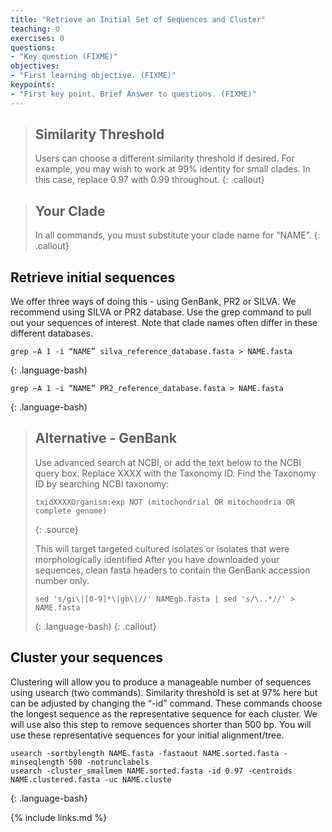 ```yaml
---
title: "Retrieve an Initial Set of Sequences and Cluster"
teaching: 0
exercises: 0
questions:
- "Key question (FIXME)"
objectives:
- "First learning objective. (FIXME)"
keypoints:
- "First key point. Brief Answer to questions. (FIXME)"
---
```


> ## Similarity Threshold
> Users can choose a different similarity threshold if desired. For example, you may wish to work at 99% identity for small clades. In this case, 
> replace 0.97 with 0.99 throughout.
{: .callout}

> ## Your Clade
> In all commands, you must substitute your clade name for “NAME”.
{: .callout}

## Retrieve initial sequences

We offer three ways of doing this - using GenBank, PR2 or SILVA. We recommend using SILVA or PR2 database. Use the grep command to pull out your 
sequences of interest. Note that clade names often differ in these different databases.

~~~
grep –A 1 -i “NAME” silva_reference_database.fasta > NAME.fasta
~~~
{: .language-bash)

~~~
grep –A 1 -i “NAME” PR2_reference_database.fasta > NAME.fasta
~~~
{: .language-bash)

> ## Alternative - GenBank
> Use advanced search at NCBI, or add the text below to the NCBI query box. Replace XXXX with the Taxonomy ID. Find the Taxonomy ID by searching NCBI 
> taxonomy:
> 
> ~~~
> txidXXXXOrganism:exp NOT (mitochondrial OR mitochondria OR complete genome)
> ~~~
> {: .source}
> 
> This will target targeted cultured isolates or isolates that were morphologically identified
> After you have downloaded your sequences, clean fasta headers to contain the GenBank accession number only.
> 
> ~~~
> sed 's/gi\|[0-9]*\|gb\|//' NAMEgb.fasta | sed 's/\..*//' > NAME.fasta
> ~~~
> (: .language-bash)
{: .callout}

## Cluster your sequences
Clustering will allow you to produce a manageable number of sequences using usearch (two commands). Similarity threshold is set at 97% here but can be 
adjusted by changing the “-id” command.  These commands choose the longest sequence as the representative sequence for each cluster. We will use also 
this step to remove sequences shorter than 500 bp. You will use these representative sequences for your initial alignment/tree.

~~~
usearch -sortbylength NAME.fasta -fastaout NAME.sorted.fasta -minseqlength 500 -notrunclabels
usearch -cluster_smallmem NAME.sorted.fasta -id 0.97 -centroids NAME.clustered.fasta -uc NAME.cluste
~~~
{: .language-bash}

{% include links.md %}

